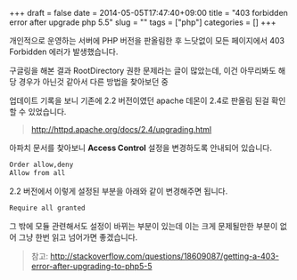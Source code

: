 +++ 
draft = false
date = 2014-05-05T17:47:40+09:00
title = "403 forbidden error after upgrade php 5.5"
slug = "" 
tags = ["php"]
categories = []
+++

개인적으로 운영하는 서버에 PHP 버전을 판올림한 후 느닷없이 모든 페이지에서 403 Forbidden 에러가 발생했습니다.

구글링을 해본 결과 RootDirectory 권한 문제라는 글이 많았는데, 이건 아무리봐도 해당 경우가 아닌것 같아서 다른 방법을 찾아보던 중

업데이트 기록을 보니 기존에 2.2 버전이였던 apache 데몬이 2.4로 판올림 된걸 확인할 수 있었습니다.

> http://httpd.apache.org/docs/2.4/upgrading.html  

아파치 문서를 찾아보니 **Access Control** 설정을 변경하도록 안내되어 있습니다.

```bash
Order allow,deny
Allow from all
```

2.2 버전에서 이렇게 설정된 부분을 아래와 같이 변경해주면 됩니다.
  
```bash
Require all granted
```

그 밖에 모듈 관련해서도 설정이 바뀌는 부분이 있는데 이는 크게 문제될만한 부분이 없어 그냥 한번 읽고 넘어가면 좋겠습니다.  

> 참고: http://stackoverflow.com/questions/18609087/getting-a-403-error-after-upgrading-to-php5-5  

